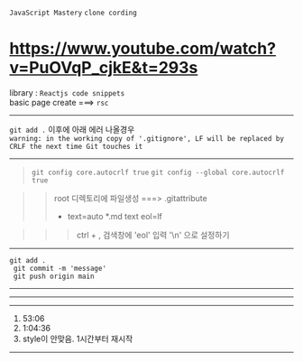 <code>JavaScript Mastery</code>
<code>clone cording</code>
# https://www.youtube.com/watch?v=PuOVqP_cjkE&t=293s

library : `Reactjs code snippets`<br>
basic page create ===> `rsc`

___
`git add .` 이후에 아래 에러 나올경우 <br>
`warning: in the working copy of '.gitignore', LF will be replaced by CRLF the next time Git touches it`

---
> `git config core.autocrlf true`
> `git config --global core.autocrlf true`

>> root 디렉토리에 파일생성 ===> .gitattribute 
>> * text=auto
>> *.md text eol=lf

>>> ctrl + ,
>>> 검색창에 'eol' 입력
>>> '\n' 으로 설정하기
---

<code>git add .<br>
 git commit -m 'message'<br> 
 git push origin main
</code>

***
<!-- 
진행하면서 설치했던 라이브러리
npm install query-string
npm install react-countup
npm install chart.js
npm install react-chartjs-2
npx shadcn-ui@latest add sheet
-->
*** 

<!-- 
`1.` 로 시작하면 <ol> 
`-` 로 시작하면 <ul>
-->
---
1. 53:06
1. 1:04:36
1. style이 안맞음. 1시간부터 재시작
---
